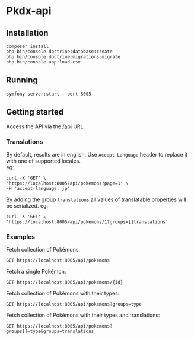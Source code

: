 # Pkdx-api

## Installation
    composer install
    php bin/console doctrine:database:create
    php bin/console doctrine:migrations:migrate
    php bin/console app:load-csv

## Running
    symfony server:start --port 8005

## Getting started
Access the API via the [/api](https://localhost:8005/api) URL.  

### Translations
By default, results are in english. Use `Accept-Language` header to replace it with one of supported locales.  
eg:
    
    curl -X 'GET' \
    'https://localhost:8005/api/pokemons?page=1' \
    -H 'accept-language: jp'

By adding the group `translations` all values of translatable properties will be serialized.
eg:

    curl -X 'GET' \
    'https://localhost:8005/api/pokemons/1?groups=[]translations'

### Examples
Fetch collection of Pokémons:
```http request
GET https://localhost:8005/api/pokemons
```
Fetch a single Pokémon:
```http request
GET https://localhost:8005/api/pokemons/{id}
```
Fetch collection of Pokémons with their types:
```http request
GET https://localhost:8005/api/pokemons?groups=type
```
Fetch collection of Pokémons with their types and translations:
```http request
GET https://localhost:8005/api/pokemons?groups[]=type&groups=translations
```
